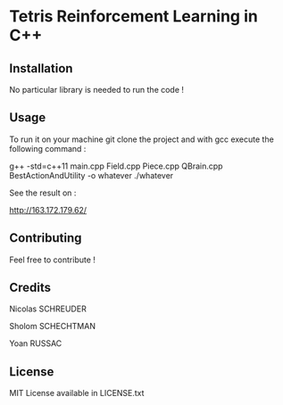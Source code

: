 # Tetris Reinforcement Learning in C++



## Installation

No particular library is needed to run the code !

## Usage

To run it on your machine git clone the project and with gcc execute the following command :

g++ -std=c++11 main.cpp Field.cpp Piece.cpp QBrain.cpp BestActionAndUtility -o whatever ./whatever

See the result on :

http://163.172.179.62/

## Contributing

Feel free to contribute !

## Credits

Nicolas SCHREUDER

Sholom SCHECHTMAN

Yoan RUSSAC

## License

MIT License available in LICENSE.txt